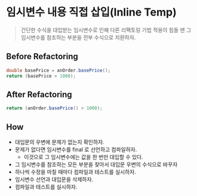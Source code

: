 # 임시변수 내용 직접 삽입(Inline Temp)

> 간단한 수식을 대입받는 임시변수로 인해 다른 리팩토링 기법 적용이 힘들 땐 그 임시변수를 참조하는 부분을 전부 수식으로 치환하자.

## Before Refactoring

```java
double basePrice = anOrder.basePrice();
return (basePrice > 1000);
```

## After Refactoring

```java
return (anOrder.basePrice() > 1000);
```

## How

- 대입문의 우변에 문제가 없는지 확인하자.
- 문제가 없다면 임시변수를 final 로 선언하고 컴파일하자. 
  - 이것으로 그 임시변수에는 값을 한 번만 대입할 수 있다.
- 그 임시변수를 참조하는 모든 부분을 찾아서 대입문 우변의 수식으로 바꾸자
- 하나씩 수정을 마칠 때마다 컴파일과 테스트를 실시하자.
- 임시변수 선언과 대입문을 삭제하자.
- 컴파일과 테스트를 실시하자.
   
